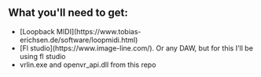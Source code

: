 ## What you'll need to get:
<ul>
  <li>[Loopback MIDI](https://www.tobias-erichsen.de/software/loopmidi.html)</li>
  <li>[Fl studio](https://www.image-line.com/). Or any DAW, but for this I'll be using fl studio</li>
  <li>vrlin.exe and openvr_api.dll from this repo</li>
</ul>
